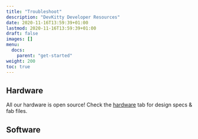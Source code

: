 ```yaml
---
title: "Troubleshoot"
description: "DevKitty Developer Resources"
date: 2020-11-16T13:59:39+01:00
lastmod: 2020-11-16T13:59:39+01:00
draft: false
images: []
menu:
  docs:
    parent: "get-started"
weight: 200
toc: true
---
```

## Hardware
All our hardware is open source!  Check the [hardware]() tab for design specs & fab files.  

## Software
